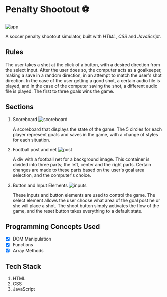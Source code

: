 # Penalty Shootout ⚽

![app](https://github.com/user-attachments/assets/99a1ceb5-19ef-4cb7-929b-7f658d54701b)


A soccer penalty shootout simulator, built with _HTML_, _CSS_ and _JavaScript_.

## Rules

The user takes a shot at the click of a button, with a desired direction from the select input. After the user does so, the computer acts as a goalkeeper, making a save in a random direction, in an attempt to match the user's shot direction. In the case of the user getting a good shot, a certain audio file is played, and in the case of the computer saving the shot, a different audio file is played. The first to three goals wins the game.

## Sections

1. Scoreboard
   ![scoreboard](https://github.com/user-attachments/assets/9660082b-1b6b-4f17-a504-d4792b60e944)

   A scoreboard that displays the state of the game. The 5 circles for each player represent goals and saves in the game, with a change of styles for each situation.

2. Football post and net
   ![post](https://github.com/user-attachments/assets/c5d24b40-018a-4dee-8f86-785e8ff35da4)

   A div with a football net for a background image. This container is divided into three parts; the left, center and the right parts. Certain changes are made to these parts based on the user's goal area selection, and the computer's choice.

3. Button and Input Elements
   ![inputs](https://github.com/user-attachments/assets/c3d6abac-ccb8-43a5-8eed-43903cdd5666)

   These inputs and button elements are used to control the game. The select element allows the user choose what area of the goal post he or she will place a shot. The shoot button simply activates the flow of the game, and the reset button takes everything to a default state.

## Programming Concepts Used

- [x] DOM Manipulation
- [x] Functions
- [x] Array Methods

<!-- To add a link, wrap the link text or content in square brackets then have reular brackets after it, with the link href inside it -->

## Tech Stack

1. HTML
2. CSS
3. JavaScript
